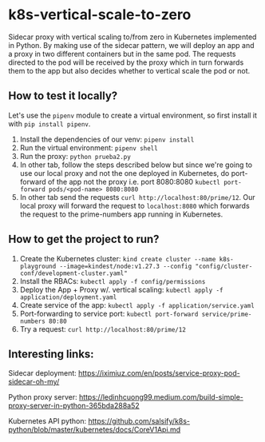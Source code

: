 # k8s-vertical-scale-to-zero
Sidecar proxy with vertical scaling to/from zero in Kubernetes implemented in Python. By making use of the sidecar pattern, we will deploy an app and a proxy in two different containers but in the same pod. The requests directed to the pod will be received by the proxy which in turn forwards them to the app but also decides whether to vertical scale the pod or not.

## How to test it locally?

Let's use the `pipenv` module to create a virtual environment, so first install it with `pip install pipenv`.
 1. Install the dependencies of our venv: `pipenv install`
 2. Run the virtual environment: `pipenv shell`
 3. Run the proxy: `python prueba2.py`
 4. In other tab, follow the steps described below but since we're going to use our local proxy and not the one deployed in Kubernetes, do port-forward of the app not the proxy i.e. port 8080:8080 `kubectl port-forward pods/<pod-name> 8080:8080`
 5. In other tab send the requests `curl http://localhost:80/prime/12`. Our local proxy will forward the request to `localhost:8080` which forwards the request to the prime-numbers app running in Kubernetes.

## How to get the project to run?

 1. Create the Kubernetes cluster: `kind create cluster --name k8s-playground --image=kindest/node:v1.27.3 --config "config/cluster-conf/development-cluster.yaml"`
 2. Install the RBACs: `kubectl apply -f config/permissions`
 3. Deploy the App + Proxy w/. vertical scaling: `kubectl apply -f application/deployment.yaml`
 4. Create service of the app: `kubectl apply -f application/service.yaml`
 5. Port-forwarding to service port: `kubectl port-forward service/prime-numbers 80:80`
 6. Try a request: `curl http://localhost:80/prime/12`

## Interesting links:

Sidecar deployment: https://iximiuz.com/en/posts/service-proxy-pod-sidecar-oh-my/

Python proxy server: https://ledinhcuong99.medium.com/build-simple-proxy-server-in-python-365bda288a52

Kubernetes API python: https://github.com/salsify/k8s-python/blob/master/kubernetes/docs/CoreV1Api.md
